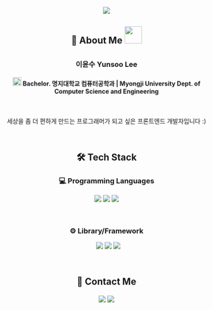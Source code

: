 <p align='center'>
    <img src="https://capsule-render.vercel.app/api?type=waving&text=WELCOME&color=timeGradient&height=250&section=header&fontSize=72&animation=fadeIn"/>
</p>


<h2 align="center">📄 About Me <img src="https://media.giphy.com/media/mGcNjsfWAjY5AEZNw6/giphy.gif" width="40"><h2> 

<h3 align="center"> 이윤수 Yunsoo Lee</h3>

<h4 align="center"><img src="https://media.giphy.com/media/fYSnHlufseco8Fh93Z/giphy.gif" width="20">  Bachelor. 명지대학교 컴퓨터공학과 | Myongji University Dept. of Computer Science and Engineering</h4>
<br>

<p align="center">세상을 좀 더 편하게 만드는 프로그래머가 되고 싶은 프론트엔드 개발자입니다 :) </p>
<br>




<h2 align="center">🛠 Tech Stack</h2>

<h3 align="center">💻 Programming Languages</h3>
<p align="center">
  <!--<img src="https://img.shields.io/badge/JAVA-007396?style=flat-squar&logo=JAVA&logoColor=white"/>-->
  <img src="https://img.shields.io/badge/html5-E34F26.svg?&style=flat-squar&logo=html5&logoColor=white"/>
  <img src="https://img.shields.io/badge/css3-1572B6.svg?&style=flat-squar&logo=css3&logoColor=white"/>
  <img src="https://img.shields.io/badge/javascript-F7DF1E.svg?&style=flat-squar&logo=javascript&logoColor=white"/>
</p>
<br>
<h3 align="center">⚙️ Library/Framework</h3>
<p align="center"></a>&nbsp
  <img src="https://img.shields.io/badge/react-61DAFB.svg?&style=flat-squar&logo=react&logoColor=white"/>
  <img src="https://img.shields.io/badge/Visual%20Studio%20Code-007ACC?style=flat&logo=VisualStudioCode&logoColor=white" />
  <img src="https://img.shields.io/badge/replit-F26207.svg?&style=flat-squar&logo=replit&logoColor=white"/>
  <!--<img src="https://img.shields.io/badge/eclipseide-2C2255.svg?&style=flat-squar&logo=eclipseide&logoColor=white"/>-->
  <!--<img src="https://img.shields.io/badge/androidstudio-3DDC84.svg?&style=flat-squar&logo=androidstudio&logoColor=white"/>-->
</p>
<br>



<h2 align="center">📧 Contact Me</h2>
<h4 align="center"><a href="https://blog.naver.com/ys_blog127/"><img src="https://img.shields.io/badge/My tech blog-A9BCF5?style=flat-square&logo=Undertale&logoColor=white&link=https://blog.naver.com/ys_blog127"/></a>  
<a href="mailto:goodas0505@gmail.com"><img src="https://img.shields.io/badge/Gmail-D0A9F5?style=flat-square&logo=Gmail&logoColor=white&link=mailto:goodas0505@gmail.com"/></a></h4>
</p>



